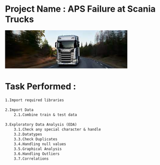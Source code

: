 # Project Name : APS Failure at Scania Trucks

![Alt text](image.png)

# Task Performed :

    1.Import required libraries

    2.Import Data
        2.1.Combine train & test data

    3.Exploratory Data Analysis (EDA)
        3.1.Check any special character & handle
        3.2.Datatypes
        3.3.Check Duplicates
        3.4.Handling null values
        3.5.Graphical Analysis
        3.6.Handling Outliers
        3.7.Correlations


